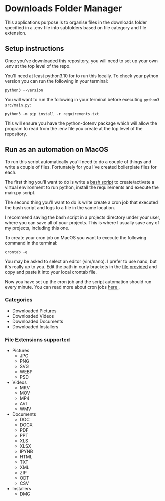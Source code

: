 # Downloads Folder Manager

This applications purpose is to organise files in the downloads folder specified in a .env file into subfolders
based on file category and file extension.

## Setup instructions
Once you've downloaded this repository, you will need to set up your own .env at the top level of the repo.

You'll need at least python3.10 for to run this locally. To check your python version you can run the following in your terminal:

```python3 --version```

You will want to run the following in your terminal before
executing ```python3 src/main.py```:

```python3 -m pip install -r requirements.txt```

This will ensure you have the python-dotenv package which will allow the program to read from the .env file you create 
at the top level of the repository.

## Run as an automation on MacOS
To run this script automatically you'll need to do a couple of things and
write a couple of files. Fortunately for you I've created boilerplate files for each.

The first thing you'll want to do is write a [bash script](bash_scripts/setup_and_run.sh) to create/activate a virtual environment to run python, 
install the requirements and execute the main.py script.

The second thing you'll want to do is write create a cron job that executed the bash script and logs to a file in the
same location.

I recommend saving the bash script in a projects directory under your user, where you can save all of your projects.
This is where I usually save any of my projects, including this one.

To create your cron job on MacOS you want to execute the following command in the terminal:

```crontab -e```

You may be asked to select an editor (vim/nano). I prefer to use nano, but it's really up to you.
Edit the path in curly brackets in the [file provided](bash_scripts/crontab) and copy and paste it into your local 
crontab file.

Now you have set up the cron job and the script automation should run every minute. You can read more about 
cron jobs [here
](https://www.doabledanny.com/cron-jobs-on-mac).
### Categories
- Downloaded Pictures
- Downloaded Videos
- Downloaded Documents
- Downloaded Installers

### File Extensions supported
- Pictures
  - JPG
  - PNG
  - SVG
  - WEBP
  - PSD
- Videos
  - MKV
  - MOV
  - MP4
  - AVI
  - WMV
- Documents
  - DOC
  - DOCX
  - PDF
  - PPT
  - XLS
  - XLSX
  - IPYNB
  - HTML
  - TXT
  - XML
  - ZIP
  - ODT
  - CSV
- Installers
  - DMG